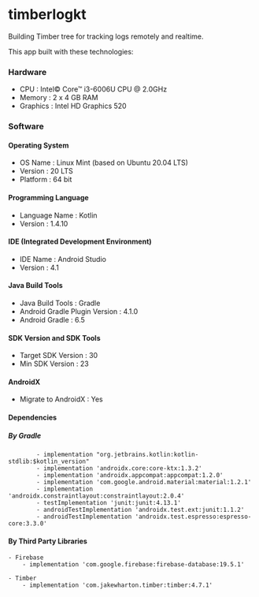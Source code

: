 # timberlogkt
Building Timber tree for tracking logs remotely and realtime.

This app built with these technologies:
### Hardware
- CPU : Intel© Core™ i3-6006U CPU @ 2.0GHz
- Memory : 2 x 4 GB RAM
- Graphics : Intel HD Graphics 520

### Software
#### Operating System
- OS Name : Linux Mint (based on Ubuntu 20.04 LTS)
- Version : 20 LTS
- Platform : 64 bit

#### Programming Language
- Language Name : Kotlin
- Version : 1.4.10

#### IDE (Integrated Development Environment)
- IDE Name : Android Studio
- Version : 4.1

#### Java Build Tools
- Java Build Tools : Gradle
- Android Gradle Plugin Version : 4.1.0
- Android Gradle : 6.5

#### SDK Version and SDK Tools
- Target SDK Version : 30
- Min SDK Version : 23

#### AndroidX
- Migrate to AndroidX : Yes

#### Dependencies
##### By Gradle
            - implementation "org.jetbrains.kotlin:kotlin-stdlib:$kotlin_version"
            - implementation 'androidx.core:core-ktx:1.3.2'
            - implementation 'androidx.appcompat:appcompat:1.2.0'
            - implementation 'com.google.android.material:material:1.2.1'
            - implementation 'androidx.constraintlayout:constraintlayout:2.0.4'
            - testImplementation 'junit:junit:4.13.1'
            - androidTestImplementation 'androidx.test.ext:junit:1.1.2'
            - androidTestImplementation 'androidx.test.espresso:espresso-core:3.3.0'

#### By Third Party Libraries
    - Firebase
        - implementation 'com.google.firebase:firebase-database:19.5.1'

    - Timber
        - implementation 'com.jakewharton.timber:timber:4.7.1'